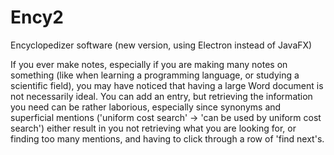 # Ency2
Encyclopedizer software (new version, using Electron instead of JavaFX)

If you ever make notes, especially if you are making many notes on something (like when learning a programming language, or studying a scientific field), you may have noticed that having a large Word document is not necessarily ideal. You can add an entry, but retrieving the information you need can be rather laborious, especially since synonyms and superficial mentions ('uniform cost search' -> 'can be used by uniform cost search') either result in you not retrieving what you are looking for, or finding too many mentions, and having to click through a row of 'find next's.
